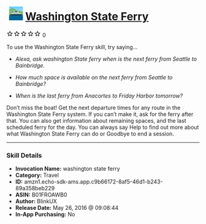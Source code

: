 # &nbsp;<img src="skill_icon" alt="Washington State Ferry icon" width="36"> [Washington State Ferry](http://alexa.amazon.com/#skills/amzn1.echo-sdk-ams.app.c9b66172-8af5-46d1-b243-89a358beb229)
![0 stars](../../images/ic_star_border_black_18dp_1x.png)![0 stars](../../images/ic_star_border_black_18dp_1x.png)![0 stars](../../images/ic_star_border_black_18dp_1x.png)![0 stars](../../images/ic_star_border_black_18dp_1x.png)![0 stars](../../images/ic_star_border_black_18dp_1x.png) 0

To use the Washington State Ferry skill, try saying...

* *Alexa, ask washington State ferry when is the next ferry from Seattle to Bainbridge.*

* *How much space is available on the next ferry from Seattle to Bainbridge?*

* *When is the last ferry from Anacortes to Friday Harbor tomorrow?*

Don’t miss the boat! Get the next departure times for any route in the Washington State Ferry system. If you can’t make it, ask for the ferry after that. You can also get information about remaining spaces, and the last scheduled ferry for the day. You can always say Help to find out more about what Washington State Ferry can do or Goodbye to end a session.

***

### Skill Details

* **Invocation Name:** washington state ferry
* **Category:** Travel
* **ID:** amzn1.echo-sdk-ams.app.c9b66172-8af5-46d1-b243-89a358beb229
* **ASIN:** B01FROAWB0
* **Author:** BlinkUX
* **Release Date:** May 26, 2016 @ 09:08:44
* **In-App Purchasing:** No
